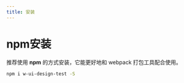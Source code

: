 ```yaml
---
title: 安装
---
```


# npm安装

推荐使用 **npm** 的方式安装，它能更好地和 webpack 打包工具配合使用。

```bash
npm i w-ui-design-test -S
```

